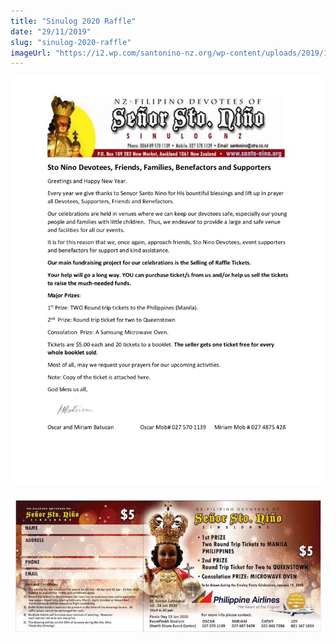 ```yaml
---
title: "Sinulog 2020 Raffle"
date: "29/11/2019"
slug: "sinulog-2020-raffle"
imageUrl: "https://i2.wp.com/santonino-nz.org/wp-content/uploads/2019/11/2-Letter-requesting-assistance-with-fundraising-raffle-tickets.jpg?fit=791%2C1024"
---
```


![](assets\images\2-Letter-requesting-assistance-with-fundraising-raffle-tickets.jpg)

![](assets\images\2-SANTO-NINO-RAFFLE-TICKET-2020-FINAL.jpg)
